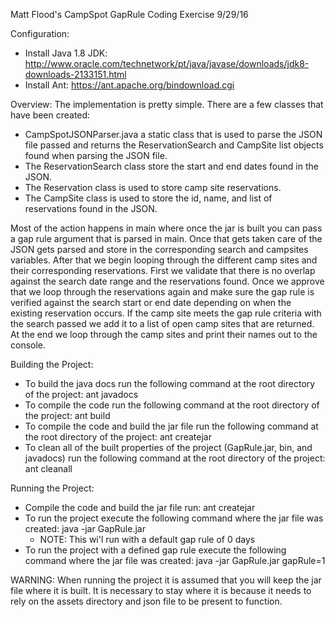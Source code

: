 Matt Flood's CampSpot GapRule Coding Exercise
9/29/16

Configuration:
- Install Java 1.8 JDK: http://www.oracle.com/technetwork/pt/java/javase/downloads/jdk8-downloads-2133151.html
- Install Ant: https://ant.apache.org/bindownload.cgi

Overview:
The implementation is pretty simple. There are a few classes that have been created:
- CampSpotJSONParser.java a static class that is used to parse the JSON file passed and returns the ReservationSearch and
  CampSite list objects found when parsing the JSON file.
- The ReservationSearch class store the start and end dates found in the JSON.
- The Reservation class is used to store camp site reservations.
- The CampSite class is used to store the id, name, and list of reservations found in the JSON.

Most of the action happens in main where once the jar is built you can pass a gap rule argument that is parsed in main.
Once that gets taken care of the JSON gets parsed and store in the corresponding search and campsites variables. After that we
begin looping through the different camp sites and their corresponding reservations. First we validate that there is no overlap
against the search date range and the reservations found. Once we approve that we loop through the reservations again and make sure
the gap rule is verified against the search start or end date depending on when the existing reservation occurs. If the camp site
meets the gap rule criteria with the search passed we add it to a list of open camp sites that are returned. At the end we loop
through the camp sites and print their names out to the console.

Building the Project:
- To build the java docs run the following command at the root directory of the project: ant javadocs
- To compile the code run the following command at the root directory of the project: ant build
- To compile the code and build the jar file run the following command at the root directory of the project: ant createjar
- To clean all of the built properties of the project (GapRule.jar, bin, and javadocs) run the following command at the
  root directory of the project: ant cleanall

Running the Project:
- Compile the code and build the jar file run: ant createjar
- To run the project execute the following command where the jar file was created: java -jar GapRule.jar
  - NOTE: This wi'l run with a default gap rule of 0 days
- To run the project with a defined gap rule execute the following command where the jar file was created: java -jar GapRule.jar gapRule=1

WARNING: When running the project it is assumed that you will keep the jar file where it is built.
It is necessary to stay where it is because it needs to rely on the assets directory and json file to be present to function.
